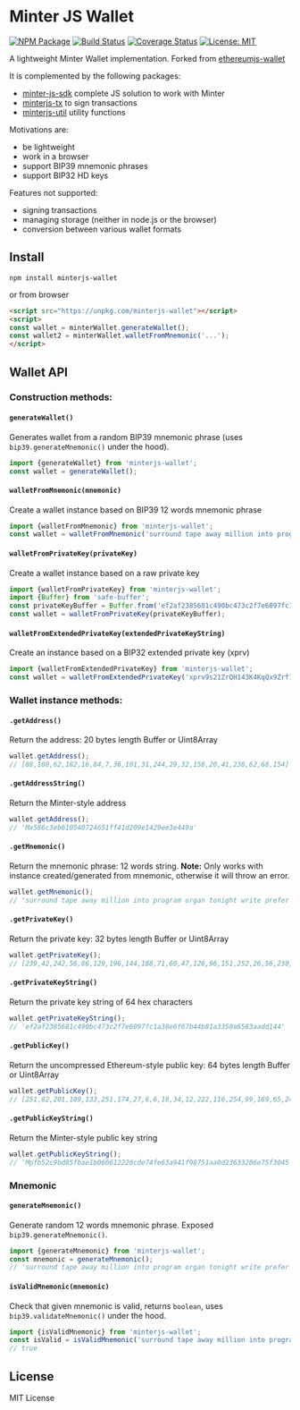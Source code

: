 # Minter JS Wallet

[![NPM Package](https://img.shields.io/npm/v/minterjs-wallet.svg?style=flat-square)](https://www.npmjs.org/package/minterjs-wallet)
[![Build Status](https://img.shields.io/travis/com/MinterTeam/minterjs-wallet/master.svg?style=flat-square)](https://travis-ci.com/MinterTeam/minterjs-wallet)
[![Coverage Status](https://img.shields.io/coveralls/github/MinterTeam/minterjs-wallet/master.svg?style=flat-square)](https://coveralls.io/github/MinterTeam/minterjs-wallet?branch=master)
[![License: MIT](https://img.shields.io/badge/License-MIT-yellow.svg?style=flat-square)](https://github.com/MinterTeam/minterjs-wallet/blob/master/LICENSE)

A lightweight Minter Wallet implementation.
Forked from [ethereumjs-wallet](https://github.com/ethereumjs/ethereumjs-wallet)

It is complemented by the following packages:
- [minter-js-sdk](https://github.com/MinterTeam/minter-js-sdk) complete JS solution to work with Minter
- [minterjs-tx](https://github.com/MinterTeam/minterjs-tx) to sign transactions
- [minterjs-util](https://github.com/MinterTeam/minterjs-util) utility functions

Motivations are:
- be lightweight
- work in a browser
- support BIP39 mnemonic phrases
- support BIP32 HD keys

Features not supported:
- signing transactions
- managing storage (neither in node.js or the browser)
- conversion between various wallet formats

## Install

```npm install minterjs-wallet```

or from browser

```html
<script src="https://unpkg.com/minterjs-wallet"></script>
<script>
const wallet = minterWallet.generateWallet();
const wallet2 = minterWallet.walletFromMnemonic('...');
</script>
```

## Wallet API

### Construction methods:

#### `generateWallet()`
Generates wallet from a random BIP39 mnemonic phrase (uses `bip39.generateMnemonic()` under the hood).
```js
import {generateWallet} from 'minterjs-wallet';
const wallet = generateWallet();
```

#### `walletFromMnemonic(mnemonic)`
Create a wallet instance based on BIP39 12 words mnemonic phrase
```js
import {walletFromMnemonic} from 'minterjs-wallet';
const wallet = walletFromMnemonic('surround tape away million into program organ tonight write prefer inform cool');
```

#### `walletFromPrivateKey(privateKey)`
Create a wallet instance based on a raw private key
```js
import {walletFromPrivateKey} from 'minterjs-wallet';
import {Buffer} from 'safe-buffer';
const privateKeyBuffer = Buffer.from('ef2af2385681c490bc473c2f7e6097fc1a38e6f67b44b81a3350a6583aadd144', 'hex')
const wallet = walletFromPrivateKey(privateKeyBuffer);
```

#### `walletFromExtendedPrivateKey(extendedPrivateKeyString)`
Create an instance based on a BIP32 extended private key (xprv)
```js
import {walletFromExtendedPrivateKey} from 'minterjs-wallet';
const wallet = walletFromExtendedPrivateKey('xprv9s21ZrQH143K4KqQx9Zrf1eN8EaPQVFxM2Ast8mdHn7GKiDWzNEyNdduJhWXToy8MpkGcKjxeFWd8oBSvsz4PCYamxR7TX49pSpp3bmHVAY');
```


### Wallet instance methods:

#### `.getAddress()`
Return the address: 20 bytes length Buffer or Uint8Array
```js
wallet.getAddress();
// [88,108,62,182,16,84,7,36,101,31,244,29,32,158,20,41,238,62,68,154]
```

#### `.getAddressString()`
Return the Minter-style address
```js
wallet.getAddress();
// 'Mx586c3eb610540724651ff41d209e1429ee3e449a'
```

#### `.getMnemonic()`
Return the mnemonic phrase: 12 words string. 
**Note:** Only works with instance created/generated from mnemonic, otherwise it will throw an error.
```js
wallet.getMnemonic();
// 'surround tape away million into program organ tonight write prefer inform cool'
```

#### `.getPrivateKey()`
Return the private key: 32 bytes length Buffer or Uint8Array
```js
wallet.getPrivateKey();
// [239,42,242,56,86,129,196,144,188,71,60,47,126,96,151,252,26,56,230,246,123,68,184,26,51,80,166,88,58,173,209,68]
```

#### `.getPrivateKeyString()`
Return the private key string of 64 hex characters
```js
wallet.getPrivateKeyString();
// 'ef2af2385681c490bc473c2f7e6097fc1a38e6f67b44b81a3350a6583aadd144'
```

#### `.getPublicKey()`
Return the uncompressed Ethereum-style public key: 64 bytes length Buffer or Uint8Array
```js
wallet.getPublicKey();
// [251,82,201,189,133,251,174,27,6,6,18,34,12,222,116,254,99,169,65,249,135,81,170,13,35,99,50,6,231,95,48,69,41,47,96,75,240,242,9,77,23,168,173,59,137,223,128,80,144,69,34,91,145,21,255,133,112,189,68,8,42,245,210,116]
```

#### `.getPublicKeyString()`
Return the Minter-style public key string
```js
wallet.getPublicKeyString();
// 'Mpfb52c9bd85fbae1b060612220cde74fe63a941f98751aa0d23633206e75f3045'
```

### Mnemonic

#### `generateMnemonic()`
Generate random 12 words mnemonic phrase. Exposed `bip39.generateMnemonic()`.
```js
import {generateMnemonic} from 'minterjs-wallet';
const mnemonic = generateMnemonic();
// 'surround tape away million into program organ tonight write prefer inform cool'
```

#### `isValidMnemonic(mnemonic)`
Check that given mnemonic is valid, returns `boolean`, uses `bip39.validateMnemonic()` under the hood.
```js
import {isValidMnemonic} from 'minterjs-wallet';
const isValid = isValidMnemonic('surround tape away million into program organ tonight write prefer inform cool');
// true
```

## License

MIT License
